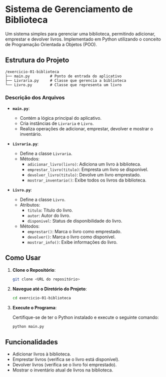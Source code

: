 # Sistema de Gerenciamento de Biblioteca

Um sistema simples para gerenciar uma biblioteca, permitindo adicionar, emprestar e devolver livros. Implementado em Python utilizando o conceito de Programação Orientada a Objetos (POO).

## Estrutura do Projeto

```
/exercicio-01-biblioteca
├── main.py         # Ponto de entrada do aplicativo
├── Livraria.py     # Classe que gerencia a biblioteca
└── Livro.py        # Classe que representa um livro
```

### Descrição dos Arquivos

- **`main.py`**: 
  - Contém a lógica principal do aplicativo.
  - Cria instâncias de `Livraria` e `Livro`.
  - Realiza operações de adicionar, emprestar, devolver e mostrar o inventário.

- **`Livraria.py`**: 
  - Define a classe `Livraria`.
  - Métodos:
    - `adicionar_livro(livro)`: Adiciona um livro à biblioteca.
    - `emprestar_livro(titulo)`: Empresta um livro se disponível.
    - `devolver_livro(titulo)`: Devolve um livro emprestado.
    - `mostrar_inventario()`: Exibe todos os livros da biblioteca.

- **`Livro.py`**: 
  - Define a classe `Livro`.
  - Atributos:
    - `titulo`: Título do livro.
    - `autor`: Autor do livro.
    - `disponivel`: Status de disponibilidade do livro.
  - Métodos:
    - `emprestar()`: Marca o livro como emprestado.
    - `devolver()`: Marca o livro como disponível.
    - `mostrar_info()`: Exibe informações do livro.

## Como Usar

1. **Clone o Repositório**:

   ```bash
   git clone <URL do repositório>
   ```

2. **Navegue até o Diretório do Projeto**:

   ```bash
   cd exercicio-01-biblioteca
   ```

3. **Execute o Programa**:

   Certifique-se de ter o Python instalado e execute o seguinte comando:

   ```bash
   python main.py
   ```

## Funcionalidades

- Adicionar livros à biblioteca.
- Emprestar livros (verifica se o livro está disponível).
- Devolver livros (verifica se o livro foi emprestado).
- Mostrar o inventário atual de livros na biblioteca.